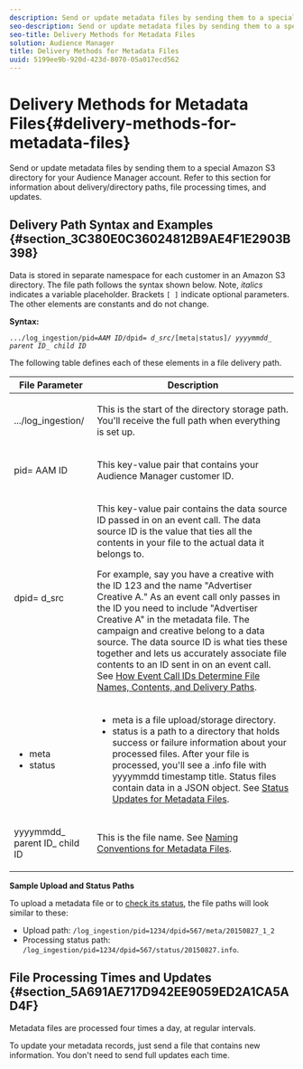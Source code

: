 ```yaml
---
description: Send or update metadata files by sending them to a special Amazon S3 directory for your Audience Manager account. Refer to this section for information about delivery/directory paths, file processing times, and updates.
seo-description: Send or update metadata files by sending them to a special Amazon S3 directory for your Audience Manager account. Refer to this section for information about delivery/directory paths, file processing times, and updates.
seo-title: Delivery Methods for Metadata Files
solution: Audience Manager
title: Delivery Methods for Metadata Files
uuid: 5199ee9b-920d-423d-8070-05a017ecd562
---
```


# Delivery Methods for Metadata Files{#delivery-methods-for-metadata-files}

Send or update metadata files by sending them to a special Amazon S3 directory for your Audience Manager account. Refer to this section for information about delivery/directory paths, file processing times, and updates.

## Delivery Path Syntax and Examples {#section_3C380E0C36024812B9AE4F1E2903B398}

Data is stored in separate namespace for each customer in an Amazon S3 directory. The file path follows the syntax shown below. Note, *italics* indicates a variable placeholder. Brackets `[ ]` indicate optional parameters. The other elements are constants and do not change.

**Syntax:**
<pre><code>.../log_ingestion/pid=<i>AAM ID</i>/dpid= <i>d_src</i>/[meta|status]/ <i>yyyymmdd</i>_ <i>parent ID</i>_ <i>child ID</i></code></pre>

The following table defines each of these elements in a file delivery path.

<table id="table_E3DB873D4CB3479AA7173838EB9898CE"> 
 <thead> 
  <tr> 
   <th colname="col1" class="entry"> File Parameter </th> 
   <th colname="col2" class="entry"> Description </th> 
  </tr> 
 </thead>
 <tbody> 
  <tr> 
   <td colname="col1"> <p> <span class="codeph"> .../log_ingestion/</span> </p> </td> 
   <td colname="col2"> <p>This is the start of the directory storage path. You'll receive the full path when everything is set up. </p> </td> 
  </tr> 
  <tr> 
   <td colname="col1"> <p> <span class="codeph">pid=<span class="varname"> AAM ID</span></span> </p> </td> 
   <td colname="col2"> <p>This key-value pair that contains your <span class="keyword"> Audience Manager</span> customer ID. </p> </td> 
  </tr> 
  <tr> 
   <td colname="col1"> <p> <span class="codeph">dpid=<span class="varname"> d_src</span></span> </p> </td> 
   <td colname="col2"> <p>This key-value pair contains the data source ID passed in on an event call. The data source ID is the value that ties all the contents in your file to the actual data it belongs to. </p> <p>For example, say you have a creative with the ID 123 and the name "Advertiser Creative A." As an event call only passes in the ID you need to include "Advertiser Creative A" in the metadata file. The campaign and creative belong to a data source. The data source ID is what ties these together and lets us accurately associate file contents to an ID sent in on an event call. See <a href="../../../reporting/audience-optimization-reports/metadata-files-intro/metadata-file-overview.md#section_3FB8AE59CE0149DFAC076D32D792EE0B"> How Event Call IDs Determine File Names, Contents, and Delivery Paths</a>. </p> </td> 
  </tr> 
  <tr> 
   <td colname="col1"> 
    <ul id="ul_8AFA4E7FCE984789AF05EA31718F39CD"> 
     <li id="li_A493880F6ECB467DBB590226CC7A5847"> <span class="codeph"> meta</span> </li> 
     <li id="li_2D6DAC956D084A1DB43C9C5B2C821F87"> <span class="codeph"> status</span> </li> 
    </ul> </td> 
   <td colname="col2"> <p> 
     <ul id="ul_5907ADF5B20C4FEC94EF5A09BE02F2CD"> 
      <li id="li_AE70B44FEDCF4A05ADAFF4E49296F67D"> <span class="codeph"> meta</span> is a file upload/storage directory. </li> 
      <li id="li_2ADEA90E01364E888CAAAB8A65A6383F"> <span class="codeph"> status</span> is a path to a directory that holds success or failure information about your processed files. After your file is processed, you'll see a <span class="codeph"> .info</span> file with <span class="codeph"> yyyymmdd</span> timestamp title. Status files contain data in a JSON object. See <a href="../../../reporting/audience-optimization-reports/metadata-files-intro/metadata-update-status.md#concept_B42172A8E6394E889DCF367AA01B4583"> Status Updates for Metadata Files</a>. </li> 
     </ul> </p> </td> 
  </tr> 
  <tr> 
   <td colname="col1"> <p> <span class="codeph"> <span class="varname"> yyyymmdd</span>_<span class="varname"> parent ID</span>_<span class="varname"> child ID</span></span> </p> </td> 
   <td colname="col2"> <p>This is the file name. See <a href="../../../reporting/audience-optimization-reports/metadata-files-intro/metadata-file-names.md#concept_729806531D4547A6B5870BEA199FB4A9"> Naming Conventions for Metadata Files</a>. </p> </td> 
  </tr> 
 </tbody> 
</table>

**Sample Upload and Status Paths**

To upload a metadata file or to [check its status](../../../reporting/audience-optimization-reports/metadata-files-intro/metadata-update-status.md#concept_B42172A8E6394E889DCF367AA01B4583), the file paths will look similar to these:

* Upload path: `/log_ingestion/pid=1234/dpid=567/meta/20150827_1_2` 
* Processing status path: `/log_ingestion/pid=1234/dpid=567/status/20150827.info`.

## File Processing Times and Updates {#section_5A691AE717D942EE9059ED2A1CA5AD4F}

Metadata files are processed four times a day, at regular intervals.

To update your metadata records, just send a file that contains new information. You don't need to send full updates each time. 
